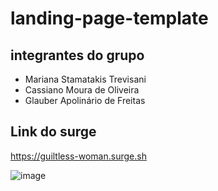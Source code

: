 # landing-page-template


## integrantes do grupo

- Mariana Stamatakis Trevisani
- Cassiano Moura de Oliveira
- Glauber Apolinário de Freitas

## Link do surge

https://guiltless-woman.surge.sh


![image](https://user-images.githubusercontent.com/88291122/132078755-f74214c9-bec0-483e-bc16-dffa3b45ab28.jpg)
